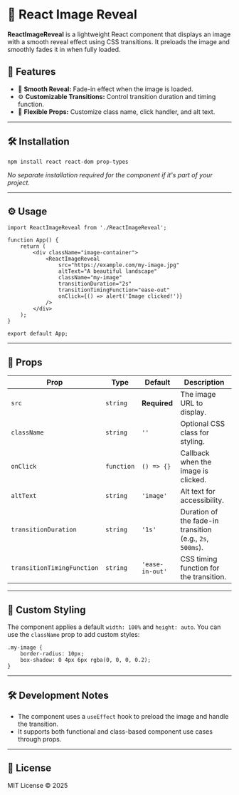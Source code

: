 # 📸 React Image Reveal

**ReactImageReveal** is a lightweight React component that displays an image with a smooth reveal effect using CSS transitions. It preloads the image and smoothly fades it in when fully loaded.

## 🚀 Features

- 🔄 **Smooth Reveal:** Fade-in effect when the image is loaded.  
- ⚙️ **Customizable Transitions:** Control transition duration and timing function.  
- 🧩 **Flexible Props:** Customize class name, click handler, and alt text.

---

## 🛠️ Installation

    npm install react react-dom prop-types

*No separate installation required for the component if it's part of your project.*

---

## ⚙️ Usage

    import ReactImageReveal from './ReactImageReveal';

    function App() {
        return (
            <div className="image-container">
                <ReactImageReveal
                    src="https://example.com/my-image.jpg"
                    altText="A beautiful landscape"
                    className="my-image"
                    transitionDuration="2s"
                    transitionTimingFunction="ease-out"
                    onClick={() => alert('Image clicked!')}
                />
            </div>
        );
    }

    export default App;

---

## 🧩 Props

| Prop                       | Type       | Default         | Description                                               |
| -------------------------- | ---------- | --------------- | --------------------------------------------------------- |
| `src`                      | `string`   | **Required**    | The image URL to display.                                 |
| `className`                | `string`   | `''`            | Optional CSS class for styling.                           |
| `onClick`                  | `function` | `() => {}`      | Callback when the image is clicked.                       |
| `altText`                  | `string`   | `'image'`       | Alt text for accessibility.                               |
| `transitionDuration`       | `string`   | `'1s'`          | Duration of the fade-in transition (e.g., `2s`, `500ms`). |
| `transitionTimingFunction` | `string`   | `'ease-in-out'` | CSS timing function for the transition.                   |

---

## 🎨 Custom Styling

The component applies a default `width: 100%` and `height: auto`. You can use the `className` prop to add custom styles:

    .my-image {
        border-radius: 10px;
        box-shadow: 0 4px 6px rgba(0, 0, 0, 0.2);
    }

---

## 🛠️ Development Notes

- The component uses a `useEffect` hook to preload the image and handle the transition.  
- It supports both functional and class-based component use cases through props.  

---

## 📖 License

MIT License © 2025